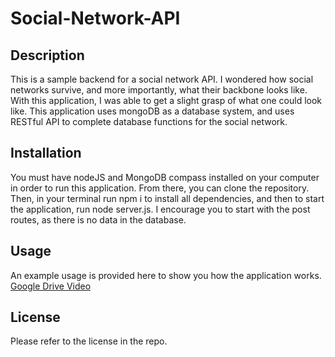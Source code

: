 # Social-Network-API

## Description

This is a sample backend for a social network API. I wondered how social networks survive, and more importantly, what their backbone looks like. With this application, I was able to get a slight grasp of what one could look like. This application uses mongoDB as a database system, and uses RESTful API to complete database functions for the social network.

## Installation

You must have nodeJS and MongoDB compass installed on your computer in order to run this application. From there, you can clone the repository. Then, in your terminal run npm i to install all dependencies, and then to start the application, run node server.js. I encourage you to start with the post routes, as there is no data in the database.

## Usage

An example usage is provided here to show you how the application works.
[Google Drive Video](https://drive.google.com/file/d/1j36EqSlF6S-__QTzh-CXPROpc4kffbYc/view)

## License

Please refer to the license in the repo.
